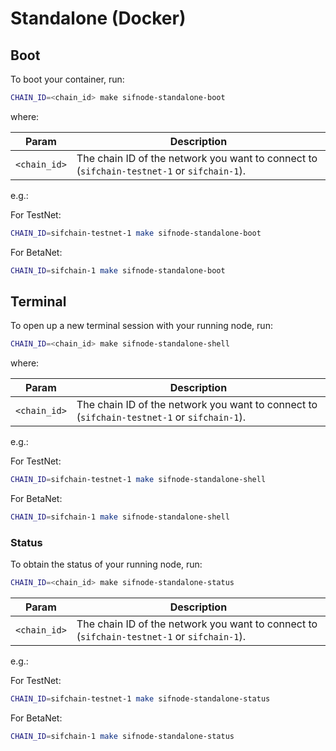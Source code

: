 # Standalone (Docker)

## Boot

To boot your container, run:

```bash
CHAIN_ID=<chain_id> make sifnode-standalone-boot
```

where:

|Param|Description|
|-----|----------|
|`<chain_id>`|The chain ID of the network you want to connect to (`sifchain-testnet-1` or `sifchain-1`).|

e.g.:

For TestNet:

```bash
CHAIN_ID=sifchain-testnet-1 make sifnode-standalone-boot
```

For BetaNet:

```bash
CHAIN_ID=sifchain-1 make sifnode-standalone-boot
```

## Terminal

To open up a new terminal session with your running node, run:

```bash
CHAIN_ID=<chain_id> make sifnode-standalone-shell
```

where:

|Param|Description|
|-----|----------|
|`<chain_id>`|The chain ID of the network you want to connect to (`sifchain-testnet-1` or `sifchain-1`).|

e.g.:

For TestNet:

```bash
CHAIN_ID=sifchain-testnet-1 make sifnode-standalone-shell
```

For BetaNet:

```bash
CHAIN_ID=sifchain-1 make sifnode-standalone-shell
```

### Status

To obtain the status of your running node, run:

```bash
CHAIN_ID=<chain_id> make sifnode-standalone-status
```

|Param|Description|
|-----|----------|
|`<chain_id>`|The chain ID of the network you want to connect to (`sifchain-testnet-1` or `sifchain-1`).|

e.g.:

For TestNet:

```bash
CHAIN_ID=sifchain-testnet-1 make sifnode-standalone-status
```

For BetaNet:

```bash
CHAIN_ID=sifchain-1 make sifnode-standalone-status
```
